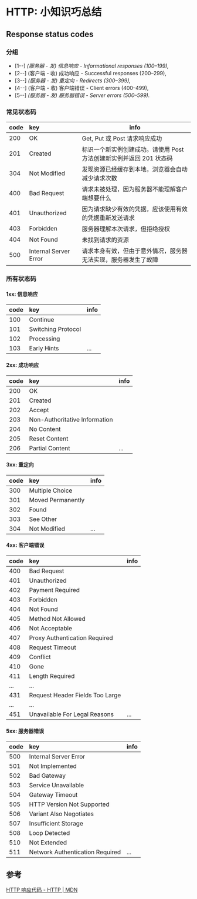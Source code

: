 # HTTP: 小知识巧总结

## Response status codes

### 分组

* [1--] *(服务器 - 发) 信息响应 - Informational responses (100–199),*
* [2--] (客户端 - 收) 成功响应 - Successful responses (200–299),
* [3--] *(服务器 - 发) 重定向 - Redirects (300–399),*
* [4--] (客户端 - 收) 客户端错误 - Client errors (400–499),
* [5--] *(服务器 - 发) 服务器错误 - Server errors (500–599).*

### 常见状态码

|code|key|info|
|:---|:------|--------|
|200|OK|Get, Put 或 Post 请求响应成功|
|201|Created|标识一个新实例创建成功。请使用 Post 方法创建新实例并返回 201 状态码|
|304|Not Modified|发现资源已经缓存到本地，浏览器会自动减少请求次数|
|400|Bad Request|请求未被处理，因为服务器不能理解客户端想要什么|
|401|Unauthorized|因为请求缺少有效的凭据，应该使用有效的凭据重新发送请求|
|403|Forbidden|服务器理解本次请求，但拒绝授权|
|404|Not Found|未找到请求的资源|
|500|Internal Server Error|请求本身有效，但由于意外情况，服务器无法实现，服务器发生了故障|

### 所有状态码

#### 1xx: 信息响应

|code|key|info|
|:---|:------|--------|
|100|Continue||
|101|Switching Protocol||
|102|Processing||
|103|Early Hints |...|

#### 2xx: 成功响应

|code|key|info|
|:---|:------|--------|
|200|OK||
|201|Created||
|202|Accept||
|203|Non-Authoritative Information||
|204|No Content||
|205|Reset Content||
|206|Partial Content|...|

#### 3xx: 重定向

|code|key|info|
|:---|:------|--------|
|300|Multiple Choice||
|301|Moved Permanently||
|302|Found||
|303|See Other||
|304|Not Modified|...|

#### 4xx: 客户端错误

|code|key|info|
|:---|:------|--------|
|400|Bad Request||
|401|Unauthorized||
|402|Payment Required||
|403|Forbidden||
|404|Not Found||
|405|Method Not Allowed||
|406|Not Acceptable||
|407|Proxy Authentication Required||
|408|Request Timeout||
|409|Conflict||
|410|Gone||
|411|Length Required||
|...|...||
|431|Request Header Fields Too Large||
|...|...||
|451|Unavailable For Legal Reasons|...|

#### 5xx: 服务器错误

|code|key|info|
|:---|:------|--------|
|500|Internal Server Error||
|501|Not Implemented||
|502|Bad Gateway||
|503|Service Unavailable||
|504|Gateway Timeout||
|505|HTTP Version Not Supported||
|506|Variant Also Negotiates||
|507|Insufficient Storage||
|508|Loop Detected||
|510|Not Extended||
|511|Network Authentication Required|...|

## 参考
[HTTP 响应代码 - HTTP | MDN](https://developer.mozilla.org/zh-CN/docs/Web/HTTP/Status)